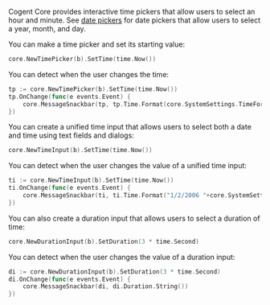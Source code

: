 Cogent Core provides interactive time pickers that allow users to select an hour and minute. See [date pickers](date-pickers) for date pickers that allow users to select a year, month, and day.

You can make a time picker and set its starting value:

```Go
core.NewTimePicker(b).SetTime(time.Now())
```

You can detect when the user changes the time:

```Go
tp := core.NewTimePicker(b).SetTime(time.Now())
tp.OnChange(func(e events.Event) {
    core.MessageSnackbar(tp, tp.Time.Format(core.SystemSettings.TimeFormat()))
})
```

You can create a unified time input that allows users to select both a date and time using text fields and dialogs:

```Go
core.NewTimeInput(b).SetTime(time.Now())
```

You can detect when the user changes the value of a unified time input:

```Go
ti := core.NewTimeInput(b).SetTime(time.Now())
ti.OnChange(func(e events.Event) {
    core.MessageSnackbar(ti, ti.Time.Format("1/2/2006 "+core.SystemSettings.TimeFormat()))
})
```

You can also create a duration input that allows users to select a duration of time:

```Go
core.NewDurationInput(b).SetDuration(3 * time.Second)
```

You can detect when the user changes the value of a duration input:

```Go
di := core.NewDurationInput(b).SetDuration(3 * time.Second)
di.OnChange(func(e events.Event) {
    core.MessageSnackbar(di, di.Duration.String())
})
```
